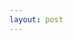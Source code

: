 ```yaml
---
layout: post
---
```


<script type="module" src="https://ajax.googleapis.com/ajax/libs/model-viewer/3.3.0/model-viewer.min.js"></script>

<model-viewer src="myhead.glb" shadow-intensity="1" camera-controls touch-action="pan-y"></model-viewer>
